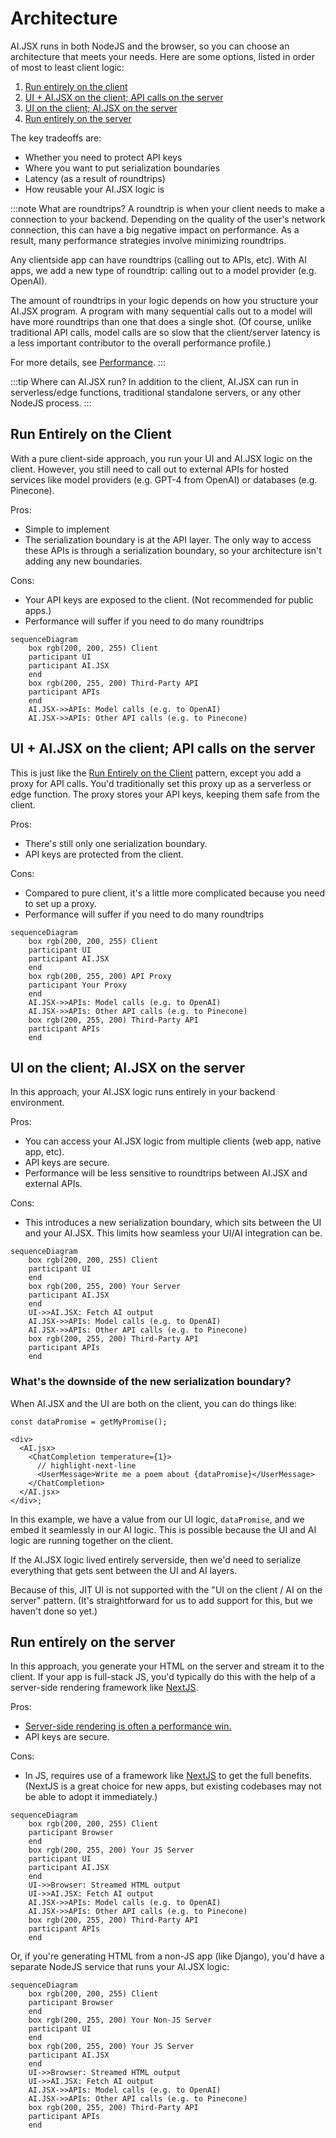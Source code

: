 # Architecture

AI.JSX runs in both NodeJS and the browser, so you can choose an architecture that meets your needs. Here are some options, listed in order of most to least client logic:

1. [Run entirely on the client](#run-entirely-on-the-client)
1. [UI + AI.JSX on the client; API calls on the server](#ui--aijsx-on-the-client-api-calls-on-the-server)
1. [UI on the client; AI.JSX on the server](#ui-on-the-client-aijsx-on-the-server)
1. [Run entirely on the server](#run-entirely-on-the-server)

The key tradeoffs are:

- Whether you need to protect API keys
- Where you want to put serialization boundaries
- Latency (as a result of roundtrips)
- How reusable your AI.JSX logic is

:::note What are roundtrips?
A roundtrip is when your client needs to make a connection to your backend. Depending on the quality of the user's network connection, this can have a big negative impact on performance. As a result, many performance strategies involve minimizing roundtrips.

Any clientside app can have roundtrips (calling out to APIs, etc). With AI apps, we add a new type of roundtrip: calling out to a model provider (e.g. OpenAI).

The amount of roundtrips in your logic depends on how you structure your AI.JSX program. A program with many sequential calls out to a model will have more roundtrips than one that does a single shot. (Of course, unlike traditional API calls, model calls are so slow that the client/server latency is a less important contributor to the overall performance profile.)

For more details, see [Performance](./performance.md).
:::

:::tip Where can AI.JSX run?
In addition to the client, AI.JSX can run in serverless/edge functions, traditional standalone servers, or any other NodeJS process.
:::

## Run Entirely on the Client

With a pure client-side approach, you run your UI and AI.JSX logic on the client. However, you still need to call out to external APIs for hosted services like model providers (e.g. GPT-4 from OpenAI) or databases (e.g. Pinecone).

Pros:

- Simple to implement
- The serialization boundary is at the API layer. The only way to access these APIs is through a serialization boundary, so your architecture isn't adding any new boundaries.

Cons:

- Your API keys are exposed to the client. (Not recommended for public apps.)
- Performance will suffer if you need to do many roundtrips

```mermaid
sequenceDiagram
    box rgb(200, 200, 255) Client
    participant UI
    participant AI.JSX
    end
    box rgb(200, 255, 200) Third-Party API
    participant APIs
    end
    AI.JSX->>APIs: Model calls (e.g. to OpenAI)
    AI.JSX->>APIs: Other API calls (e.g. to Pinecone)
```

## UI + AI.JSX on the client; API calls on the server

This is just like the [Run Entirely on the Client](#run-entirely-on-the-client) pattern, except you add a proxy for API calls. You'd traditionally set this proxy up as a serverless or edge function. The proxy stores your API keys, keeping them safe from the client.

Pros:

- There's still only one serialization boundary.
- API keys are protected from the client.

Cons:

- Compared to pure client, it's a little more complicated because you need to set up a proxy.
- Performance will suffer if you need to do many roundtrips

```mermaid
sequenceDiagram
    box rgb(200, 200, 255) Client
    participant UI
    participant AI.JSX
    end
    box rgb(200, 255, 200) API Proxy
    participant Your Proxy
    end
    AI.JSX->>APIs: Model calls (e.g. to OpenAI)
    AI.JSX->>APIs: Other API calls (e.g. to Pinecone)
    box rgb(200, 255, 200) Third-Party API
    participant APIs
    end
```

## UI on the client; AI.JSX on the server

In this approach, your AI.JSX logic runs entirely in your backend environment.

Pros:

- You can access your AI.JSX logic from multiple clients (web app, native app, etc).
- API keys are secure.
- Performance will be less sensitive to roundtrips between AI.JSX and external APIs.

Cons:

- This introduces a new serialization boundary, which sits between the UI and your AI.JSX. This limits how seamless your UI/AI integration can be.

```mermaid
sequenceDiagram
    box rgb(200, 200, 255) Client
    participant UI
    end
    box rgb(200, 255, 200) Your Server
    participant AI.JSX
    end
    UI->>AI.JSX: Fetch AI output
    AI.JSX->>APIs: Model calls (e.g. to OpenAI)
    AI.JSX->>APIs: Other API calls (e.g. to Pinecone)
    box rgb(200, 255, 200) Third-Party API
    participant APIs
    end
```

### What's the downside of the new serialization boundary?

When AI.JSX and the UI are both on the client, you can do things like:

```tsx
const dataPromise = getMyPromise();

<div>
  <AI.jsx>
    <ChatCompletion temperature={1}>
      // highlight-next-line
      <UserMessage>Write me a poem about {dataPromise}</UserMessage>
    </ChatCompletion>
  </AI.jsx>
</div>;
```

In this example, we have a value from our UI logic, `dataPromise`, and we embed it seamlessly in our AI logic. This is possible because the UI and AI logic are running together on the client.

If the AI.JSX logic lived entirely serverside, then we'd need to serialize everything that gets sent between the UI and AI layers.

Because of this, JIT UI is not supported with the "UI on the client / AI on the server" pattern. (It's straightforward for us to add support for this, but we haven't done so yet.)

## Run entirely on the server

In this approach, you generate your HTML on the server and stream it to the client. If your app is full-stack JS, you'd typically do this with the help of a server-side rendering framework like [NextJS](https://nextjs.org/).

Pros:

- [Server-side rendering is often a performance win.](https://nextjs.org/docs/getting-started/react-essentials)
- API keys are secure.

Cons:

- In JS, requires use of a framework like [NextJS](https://nextjs.org/) to get the full benefits. (NextJS is a great choice for new apps, but existing codebases may not be able to adopt it immediately.)

```mermaid
sequenceDiagram
    box rgb(200, 200, 255) Client
    participant Browser
    end
    box rgb(200, 255, 200) Your JS Server
    participant UI
    participant AI.JSX
    end
    UI->>Browser: Streamed HTML output
    UI->>AI.JSX: Fetch AI output
    AI.JSX->>APIs: Model calls (e.g. to OpenAI)
    AI.JSX->>APIs: Other API calls (e.g. to Pinecone)
    box rgb(200, 255, 200) Third-Party API
    participant APIs
    end
```

Or, if you're generating HTML from a non-JS app (like Django), you'd have a separate NodeJS service that runs your AI.JSX logic:

```mermaid
sequenceDiagram
    box rgb(200, 200, 255) Client
    participant Browser
    end
    box rgb(200, 255, 200) Your Non-JS Server
    participant UI
    end
    box rgb(200, 255, 200) Your JS Server
    participant AI.JSX
    end
    UI->>Browser: Streamed HTML output
    UI->>AI.JSX: Fetch AI output
    AI.JSX->>APIs: Model calls (e.g. to OpenAI)
    AI.JSX->>APIs: Other API calls (e.g. to Pinecone)
    box rgb(200, 255, 200) Third-Party API
    participant APIs
    end
```
